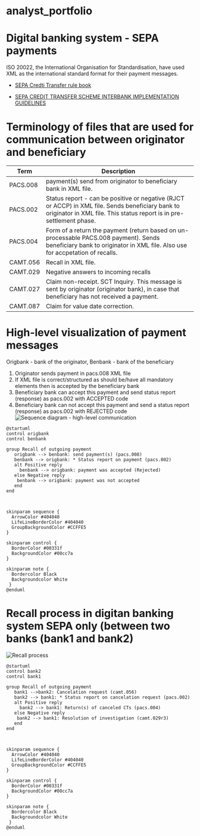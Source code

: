 # analyst_portfolio

# Digital banking system - SEPA payments
ISO 20022, the International Organisation for Standardisation, have used XML as the international standard format for their payment messages.

- [SEPA Credti Transfer rule book](https://www.europeanpaymentscouncil.eu/sites/default/files/kb/file/2018-03/EPC005-18%20SCT%20Rulebook%202018%20Change%20Request%20Public%20Consultation%20Document.pdf)

- [SEPA CREDIT TRANSFER SCHEME
INTERBANK
IMPLEMENTATION GUIDELINES](https://www.europeanpaymentscouncil.eu/sites/default/files/kb/file/2018-11/EPC115-06%20SCT%20Interbank%20IG%202019%20V1.0.pdf)

# Terminology of files that are used for communication between originator and beneficiary

|Term|Description|
|--|---|
|PACS.008|payment(s) send from originator to beneficiary bank in XML file.|
|PACS.002|Status report - can be positive or negative (RJCT or ACCP) in XML file. Sends beneficiary bank to originator in XML file. This status report is in pre-settlement phase.|
|PACS.004|Form of a return the payment (return based on un-processable PACS.008 payment). Sends beneficiary bank to originator in XML file. Also use for accpetation of recalls.|
|CAMT.056| Recall in XML file.|
|CAMT.029|Negative answers to incoming recalls|
|CAMT.027|Claim non-receipt. SCT Inquiry. This message is sent by originator (originator bank), in case that beneficiary has not received a payment.|
|CAMT.087|Claim for value date correction.|

# High-level visualization of payment messages

Origbank - bank of the originator, Benbank - bank of the beneficiary

1. Originator sends payment in pacs.008 XML file
2. If XML file is correct/structured as should be/have all mandatory elements then is accepted by the beneficiary bank
3. Beneficiary bank can accept this payment and send status report (response) as pacs.002 with ACCEPTED code
4. Beneficiary bank can not accept this payment and send a status report (response) as pacs.002 with REJECTED code
![Sequence diagram - high-level communication](http://www.plantuml.com/plantuml/png/ZP5DIyD048Rl-ojUyD8AbMWLfGUfBTPB4Qa7pzlDDAxTxCJTYQL8_xlDOlfH49oGmywyppE76KRHGUhIASDU0ZjmiCLS--MkCIUVtge8N5UOaT7EWHVWMWgsla2broLvKS2EHgzttv83HF9vc-h4BZgLDl4Yo-ww2aYn5cdv0SxnAbhgY40L1m7xrh33hnAkdU25enNxHKtOhQ60FxsjPAKZj35K2UNepEY3Z52UZEGYuPaAlLUg_mazorwQAlbyhff_Mt5fVQM3BX7fioPl2DyAU0Y1LsDs771sdJMV0gPsGLFhQSGXft0wVMgkCT9csPp5vx_ZyNWoURnHcyDDxI6RHKUkBEltBnTDzrIJPSRSQk1Ov5dem69ITkIsy94ZzV7sReKKDcf8FgzBzmC0)
```plantuml
@startuml
control origbank
control benbank

group Recall of outgoing payment
   origbank --> benbank: send payment(s) (pacs.008)
   benbank --> origbank: * Status report on payment (pacs.002)
   alt Positive reply 
     benbank --> origbank: payment was accepted (Rejected)
   else Negative reply
    benbank --> origbank: payment was not accepted      
   end
end



skinparam sequence {
  ArrowColor #404040
  LifeLineBorderColor #404040
  GroupBackgroundColor #CCFFE5
}

skinparam control {
  BorderColor #00331f
  BackgroundColor #00cc7a  
}

skinparam note {
  Bordercolor Black
  Backgroundcolor White
 }
@enduml
```

# Recall process in digitan banking system SEPA only (between two banks (bank1 and bank2)

![Recall process](http://www.plantuml.com/plantuml/png/RP713jem38RlUGfBky0aK2cmQHmcHZLsGTC4atREKjD5f7QNE4neujr7Ma1qggCSuj__vrXU1z5UOksKOHBF3dvgEirwhrofodDiO8z6EmTy18vIiQKA6dsfaKG1T4QOJ3vsfXKSaCh1WhjUQ3Bej5WcyFWxOX0O6LtBD5k-6pyS-HCvMy5RE8YM6C1Zmrw02SmGfT4cJBCiRodQ2NpZOCMUCHdT9MK7w7kKw6aKncd4Zeib5D_34xXeWUW2mbUiT8yu20piOlfQ8bewOn2RR4oFIVCFVZw6DbeqbIhTMuIJfKPxNKD8Ov51-Ai0FddFVmfsxE7D8aj70Upi4NUMSCE-HF-_-YLjRwFDAQsHohjS5DljvwMwldPwh3qrwh6oR3wV7LEsZqcACUyrG1z4BFX2CMtjnjtCFKQN__7B2YgugZLI6Mlt3m00)

```plantuml
@startuml
control bank2
control bank1

group Recall of outgoing payment
   bank1 -->bank2: Cancelation request (camt.056)
   bank2 --> bank1: * Status report on cancelation request (pacs.002)
   alt Positive reply
     bank2 --> bank1: Return(s) of canceled CTs (pacs.004)
   else Negative reply
    bank2 --> bank1: Resolution of investigation (camt.029r3)      
   end
end



skinparam sequence {
  ArrowColor #404040
  LifeLineBorderColor #404040
  GroupBackgroundColor #CCFFE5
}

skinparam control {
  BorderColor #00331f
  BackgroundColor #00cc7a  
}

skinparam note {
  Bordercolor Black
  Backgroundcolor White
 }
@enduml
```
